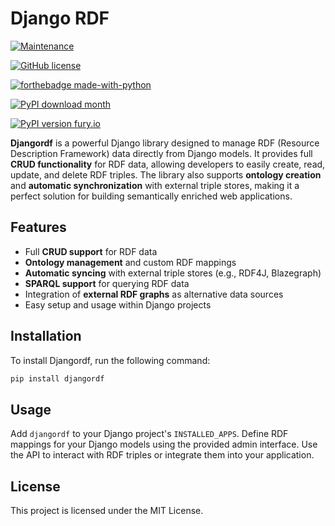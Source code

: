 # Django RDF

[![Maintenance](https://img.shields.io/badge/Maintained%3F-yes-green.svg)](https://GitHub.com/judaicalink/djangordf/graphs/commit-activity)

[![GitHub license](https://img.shields.io/github/license/Naereen/StrapDown.js.svg)](https://github.com/judaicalink/djangordf/blob/master/LICENSE)

[![forthebadge made-with-python](http://ForTheBadge.com/images/badges/made-with-python.svg)](https://www.python.org/)

[![PyPI download month](https://img.shields.io/pypi/dm/ansicolortags.svg)](https://pypi.org/project/djangordf/)

[![PyPI version fury.io](https://badge.fury.io/py/ansicolortags.svg)](https://pypi.org/project/djangordf/)


**Djangordf** is a powerful Django library designed to manage RDF (Resource Description Framework) data directly from Django models. It provides full **CRUD functionality** for RDF data, allowing developers to easily create, read, update, and delete RDF triples. The library also supports **ontology creation** and **automatic synchronization** with external triple stores, making it a perfect solution for building semantically enriched web applications.

## Features

- Full **CRUD support** for RDF data
- **Ontology management** and custom RDF mappings
- **Automatic syncing** with external triple stores (e.g., RDF4J, Blazegraph)
- **SPARQL support** for querying RDF data
- Integration of **external RDF graphs** as alternative data sources
- Easy setup and usage within Django projects

## Installation

To install Djangordf, run the following command:

```bash
pip install djangordf
```

## Usage

Add `djangordf` to your Django project's `INSTALLED_APPS`.
Define RDF mappings for your Django models using the provided admin interface.
Use the API to interact with RDF triples or integrate them into your application.

## License

This project is licensed under the MIT License.
